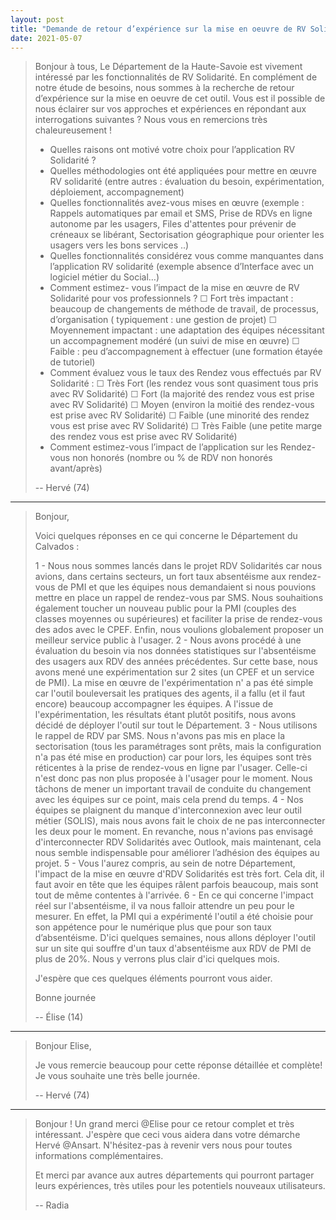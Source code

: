 ```yaml
---
layout: post
title: "Demande de retour d’expérience sur la mise en oeuvre de RV Solidarité"
date: 2021-05-07
---
```



> Bonjour à tous,
> Le Département de la Haute-Savoie est vivement intéressé par les fonctionnalités de RV Solidarité.  En complément de notre étude de besoins,  nous sommes à la recherche de retour d’expérience sur la mise en oeuvre de cet outil.
> Vous est il possible de nous éclairer sur vos approches et expériences en répondant aux interrogations suivantes ?
> Nous vous en remercions très chaleureusement !
> -	Quelles raisons ont motivé votre choix pour  l’application RV Solidarité ?
> -	Quelles méthodologies ont été appliquées pour mettre en œuvre RV solidarité (entre autres : évaluation du besoin, expérimentation, déploiement, accompagnement)
> -	Quelles fonctionnalités avez-vous mises en œuvre (exemple : Rappels automatiques par email et SMS, Prise de RDVs en ligne autonome par les usagers, Files d'attentes pour prévenir de créneaux se libérant, Sectorisation géographique pour orienter les usagers vers les bons services ..)
> -	Quelles  fonctionnalités considérez vous comme  manquantes dans  l’application RV solidarité (exemple absence d’Interface avec un logiciel métier du Social…)
> -	Comment estimez- vous l’impact de la mise en œuvre de RV Solidarité pour  vos professionnels ?
> ☐ Fort très impactant :  beaucoup de  changements de méthode de travail, de processus, d’organisation ( typiquement : une gestion de projet)
> ☐ Moyennement impactant :  une adaptation des équipes nécessitant  un accompagnement  modéré (un suivi de mise en œuvre)
> ☐ Faible : peu d’accompagnement à effectuer  (une formation étayée de tutoriel)
> -	Comment évaluez vous le taux des Rendez vous effectués par  RV Solidarité :
> 	☐ Très Fort (les rendez vous sont quasiment tous pris avec RV Solidarité)
> ☐ Fort (la majorité des rendez vous est prise avec RV Solidarité)
> 	☐ Moyen (environ la moitié des rendez-vous  est prise avec RV Solidarité)
> 	☐ Faible (une minorité des rendez vous est prise avec RV Solidarité)
> ☐ Très Faible (une petite marge des rendez vous est prise avec RV Solidarité)
> -	Comment estimez-vous l’impact de l’application sur les Rendez-vous non  honorés (nombre ou % de RDV non honorés avant/après)
>
> -- Hervé (74)

---

> Bonjour,
>
> Voici quelques réponses en ce qui concerne le Département du Calvados :
>
> 1 - Nous nous sommes lancés dans le projet RDV Solidarités car nous avions, dans certains secteurs, un fort taux absentéisme aux rendez-vous de PMI et que les équipes nous demandaient si nous pouvions mettre en place un rappel de rendez-vous par SMS. Nous souhaitions également toucher un nouveau public pour la PMI (couples des classes moyennes ou supérieures) et faciliter la prise de rendez-vous des ados avec le CPEF. Enfin, nous voulions globalement proposer un meilleur service public à l'usager.
> 2 - Nous avons procédé à une évaluation du besoin via nos données statistiques sur l'absentéisme des usagers aux RDV des années précédentes. Sur cette base, nous avons mené une expérimentation sur 2 sites (un CPEF et un service de PMI). La mise en œuvre de l'expérimentation n' a pas été simple car l'outil bouleversait les pratiques des agents, il a fallu (et il faut encore) beaucoup accompagner les équipes. A l'issue de l'expérimentation, les résultats étant plutôt positifs, nous avons décidé de déployer l'outil sur tout le Département.
> 3 - Nous utilisons le rappel de RDV par SMS. Nous n'avons pas mis en place la sectorisation (tous les paramétrages sont prêts, mais la configuration n'a pas été mise en production) car pour lors, les équipes sont très réticentes à la prise de rendez-vous en ligne par l'usager. Celle-ci n'est donc pas non plus proposée à l'usager pour le moment. Nous tâchons de mener un important travail de conduite du changement avec les équipes sur ce point, mais cela prend du temps.
> 4 - Nos équipes se plaignent du manque d'interconnexion avec leur outil métier (SOLIS), mais nous avons fait le choix de ne pas interconnecter les deux pour le moment. En revanche, nous n'avions pas envisagé d'interconnecter RDV Solidarités avec Outlook, mais maintenant, cela nous semble indispensable pour améliorer l’adhésion des équipes au projet.
> 5 - Vous l'aurez compris, au sein de notre Département, l'impact de la mise en œuvre d'RDV Solidarités est très fort. Cela dit, il faut avoir en tête que les équipes râlent parfois beaucoup, mais sont tout de même contentes à l'arrivée.
> 6 - En ce qui concerne l'impact réel sur l'absentéisme, il va nous falloir attendre un peu pour le mesurer. En effet, la PMI qui a expérimenté l'outil a été choisie pour son appétence pour le numérique plus que pour son taux d’absentéisme. D'ici quelques semaines, nous allons déployer l'outil sur un site qui souffre d'un taux d'absentéisme aux RDV de PMI de plus de 20%. Nous y verrons plus clair d'ici quelques mois.
>
> J'espère que ces quelques éléments pourront vous aider.
>
> Bonne journée
>
> -- Élise (14)

---

> Bonjour Elise,
>
> Je vous remercie beaucoup pour cette réponse détaillée et complète!
> Je vous souhaite une très belle journée.
>
> -- Hervé (74)

---

> Bonjour !
> Un grand merci @Elise pour ce retour complet et très intéressant.
> J'espère que ceci vous aidera dans votre démarche Hervé @Ansart. N'hésitez-pas à revenir vers nous pour toutes informations complémentaires.
>
> Et merci par avance aux autres départements qui pourront partager leurs expériences, très utiles pour les potentiels nouveaux utilisateurs.
>
> -- Radia
